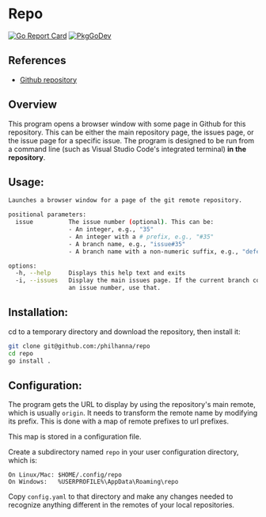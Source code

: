 # Repo

[![Go Report Card](https://goreportcard.com/badge/github.com/philhanna/repo)][idGoReportCard]
[![PkgGoDev](https://pkg.go.dev/badge/github.com/philhanna/repo)][idPkgGoDev]

## References

-   [Github repository](https://github.com/philhanna/repo)

## Overview

This program opens a browser window with some page in Github for this
repository. This can be either the main repository page, the issues page, or
the issue page for a specific issue. The program is designed to be run from a
command line (such as Visual Studio Code's integrated terminal) **in the
repository**.

## Usage:

```bash
Launches a browser window for a page of the git remote repository.

positional parameters:
  issue          The issue number (optional). This can be:
                 - An integer, e.g., "35"
                 - An integer with a # prefix, e.g., "#35"
                 - A branch name, e.g., "issue#35"
                 - A branch name with a non-numeric suffix, e.g., "defect#35-rename"

options:
  -h, --help     Displays this help text and exits
  -i, --issues   Display the main issues page. If the current branch contains
                 an issue number, use that.
```

## Installation:

cd to a temporary directory and download the repository, then install it:
```bash
git clone git@github.com:/philhanna/repo
cd repo
go install .
```
## Configuration:
The program gets the URL to display by using the repository's main
remote, which is usually `origin`.  It needs to transform the remote name
by modifying its prefix. This is done with a map of remote prefixes
to url prefixes.

This map is stored in a configuration file.

Create a subdirectory named `repo` in your user configuration directory, which is:
```
On Linux/Mac: $HOME/.config/repo
On Windows:   %USERPROFILE%\AppData\Roaming\repo
```
Copy `config.yaml` to that directory and make any changes needed to recognize
anything different in the remotes of your local repositories. 

[idGoReportCard]: https://goreportcard.com/report/github.com/philhanna/repo
[idPkgGoDev]: https://pkg.go.dev/github.com/philhanna/repo
